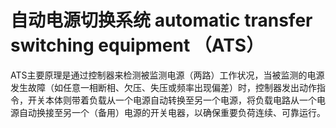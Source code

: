 # 	自动电源切换系统 automatic transfer switching equipment （ATS）
ATS主要原理是通过控制器来检测被监测电源（两路）工作状况，当被监测的电源发生故障（如任意一相断相、欠压、失压或频率出现偏差）时，控制器发出动作指令，开关本体则带着负载从一个电源自动转换至另一个电源，将负载电路从一个电源自动换接至另一个（备用）电源的开关电器，以确保重要负荷连续、可靠运行。

